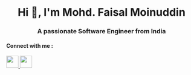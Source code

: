 <h1 align="center">Hi 👋, I'm Mohd. Faisal Moinuddin</h1>

<h3 align="center">A passionate Software Engineer from India </h3>

<h4> Connect with me : </h4>
<a href="https://www.linkedin.com/in/mohd-faisal-moinuddin-suleman-08b7341a1/">
<img height="32" width="32" src="https://cdn.jsdelivr.net/npm/simple-icons@v4/icons/linkedin.svg" />
</a>

<a href="https://twitter.com/faisal25marcg1">
<img height="32" width="32" src="https://cdn.jsdelivr.net/npm/simple-icons@v4/icons/twitter.svg" />
</a>



